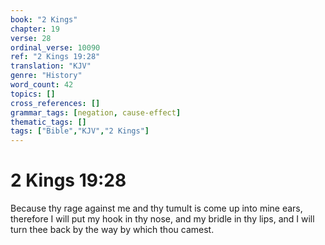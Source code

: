 ```yaml
---
book: "2 Kings"
chapter: 19
verse: 28
ordinal_verse: 10090
ref: "2 Kings 19:28"
translation: "KJV"
genre: "History"
word_count: 42
topics: []
cross_references: []
grammar_tags: [negation, cause-effect]
thematic_tags: []
tags: ["Bible","KJV","2 Kings"]
---
```


# 2 Kings 19:28

Because thy rage against me and thy tumult is come up into mine ears, therefore I will put my hook in thy nose, and my bridle in thy lips, and I will turn thee back by the way by which thou camest.
